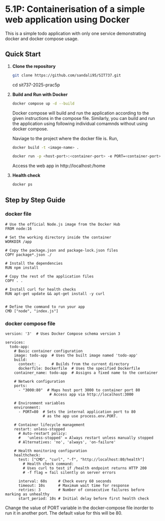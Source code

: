 # 5.1P: Containerisation of a simple web application using Docker

This is a simple todo application with only one service demonstrating docker and docker compose usage.

## Quick Start

1. **Clone the repository**
   ```bash
   git clone https://github.com/sandali95/SIT737.git
   ```
   cd sit737-2025-prac5p

2.  **Build and Run with Docker**
    ```bash
    docker compose up -d --build
    ```

    Docker compose will build and run the application according to the given instructions in the compose file. Similarly, you can build and run the application using following individual comamnds 
    without using docker compose.

    Naviage to the project where the docker file is.
    Run,

    ```bash
    docker build -t <image-name> .
    ```

    ```bash
    docker run -p <host-port>:<container-port> -e PORT=<container-port> <image>
    ```

    Access the web app in http://localhost:<host-port>/home

3. **Health check**
    ```bash
    docker ps
    ```

## Step by Step Guide

### docker file
```
# Use the official Node.js image from the Docker Hub
FROM node:16
 
# Set the working directory inside the container
WORKDIR /app
 
# Copy the package.json and package-lock.json files
COPY package*.json ./
 
# Install the dependencies
RUN npm install
 
# Copy the rest of the application files
COPY . .

# Install curl for health checks
RUN apt-get update && apt-get install -y curl
 
 
# Define the command to run your app
CMD ["node", "index.js"]
```

### docker compose file

```
version: '3'  # Uses Docker Compose schema version 3

services:
  todo-app:
    # Basic container configuration
    image: todo-app  # Uses the built image named 'todo-app'
    build: 
      context: .     # Builds from the current directory
      dockerfile: Dockerfile  # Uses the specified Dockerfile
    container_name: todo-app  # Assigns a fixed name to the container
    
    # Network configuration
    ports:
      - "3000:80"  # Maps host port 3000 to container port 80
                    # Access app via http://localhost:3000
    
    # Environment variables
    environment:
      - PORT=80  # Sets the internal application port to 80
                 # as the app use process.env.PORT.
    
    # Container lifecycle management
    restart: unless-stopped  
      # Auto-restart policy:
      #   'unless-stopped' = Always restart unless manually stopped
      # Alternatives: 'no', 'always', 'on-failure'
    
    # Health monitoring configuration
    healthcheck:
      test: ["CMD", "curl", "-f", "http://localhost:80/health"]  
        # Health check command:
        # Uses curl to test if /health endpoint returns HTTP 200
        # -f flag = fail silently on server errors
      
      interval: 60s     # Check every 60 seconds 
      timeout: 10s      # Maximum wait time for response
      retries: 3        # Number of consecutive failures before marking as unhealthy
      start_period: 10s # Initial delay before first health check
 ```     

Change the value of PORT variable in the docker-compose file inorder to run it in another port. The default value for this will be 80.
